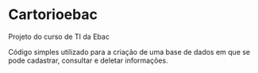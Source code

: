 # Cartorioebac
Projeto do curso de TI da Ebac

Código simples utilizado para a criação de uma base de dados em que se pode cadastrar, consultar e deletar informações.
